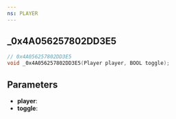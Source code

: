 ```yaml
---
ns: PLAYER
---
```

## _0x4A056257802DD3E5

```c
// 0x4A056257802DD3E5
void _0x4A056257802DD3E5(Player player, BOOL toggle);
```

## Parameters
* **player**:
* **toggle**:
